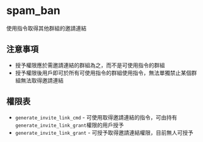 # spam_ban
使用指令取得其他群組的邀請連結

## 注意事項
- 授予權限應於需邀請連結的群組為之，而不是可使用指令的群組
- 授予權限後用戶即可於所有可使用指令的群組使用指令，無法單獨禁止某個群組無法取得邀請連結

## 權限表
- `generate_invite_link_cmd` - 可使用取得邀請連結的指令，可由持有`generate_invite_link_grant`權限的用戶授予
- `generate_invite_link_grant` - 可授予取得邀請連結權限，目前無人可授予
